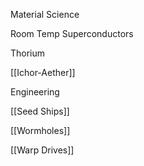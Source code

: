 Material Science


Room Temp Superconductors

Thorium

[[Ichor-Aether]]

Engineering


[[Seed Ships]]

[[Wormholes]]

[[Warp Drives]]
